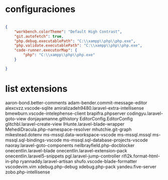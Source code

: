 # configuraciones 
```json

{
    "workbench.colorTheme": "Default High Contrast",
    "git.autofetch": true,
    "php.debug.executablePath": "C:\\xampp\\php\\php.exe",
    "php.validate.executablePath": "C:\\xampp\\php\\php.exe",
    "code-runner.executorMap": {
        "php": "C:\\xampp\\php\\php.exe"
    }

}
```
# list extensions

aaron-bond.better-comments
adam-bender.commit-message-editor
alexcvzz.vscode-sqlite
amiralizadeh9480.laravel-extra-intellisense
bmewburn.vscode-intelephense-client
brapifra.phpserver
codingyu.laravel-goto-view
donjayamanne.githistory
EditorConfig.EditorConfig
glitchbl.laravel-create-view
IHunte.laravel-blade-wrapper
MehediDracula.php-namespace-resolver
mhutchie.git-graph
mikestead.dotenv
ms-mssql.data-workspace-vscode
ms-mssql.mssql
ms-mssql.sql-bindings-vscode
ms-mssql.sql-database-projects-vscode
naoray.laravel-goto-components
neilbrayfield.php-docblocker
onecentlin.laravel-blade
onecentlin.laravel-extension-pack
onecentlin.laravel5-snippets
pgl.laravel-jump-controller
rifi2k.format-html-in-php
ryannaddy.laravel-artisan
shufo.vscode-blade-formatter
vscodevim.vim
xdebug.php-debug
xdebug.php-pack
yandeu.five-server
zobo.php-intellisense
